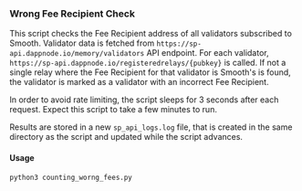 ### Wrong Fee Recipient Check

This script checks the Fee Recipient address of all validators subscribed to Smooth. Validator data is fetched from `https://sp-api.dappnode.io/memory/validators` API endpoint. For each validator, `https://sp-api.dappnode.io/registeredrelays/{pubkey}` is called. If not a single relay where the Fee Recipient for that validator is Smooth's is found, the validator is marked as a validator with an incorrect Fee Recipient.

In order to avoid rate limiting, the script sleeps for 3 seconds after each request. Expect this script to take a few minutes to run.

Results are stored in a new `sp_api_logs.log` file, that is created in the same directory as the script and updated while the script advances.

#### Usage

```bash
python3 counting_worng_fees.py
```
